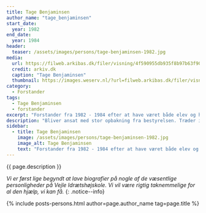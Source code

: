 ```yaml
---
title: Tage Benjaminsen
author_name: "tage_benjaminsen"
start_date:
  year: 1982
end_date:
  year: 1984
header:
  teaser: /assets/images/persons/tage-benjaminsen-1982.jpg
media:
  url: https://filweb.arkibas.dk/filer/visning/4f590955db935f8b97b63f90f0e7abf9
  credit: arkiv.dk
  caption: "Tage Benjaminsen"
  thumbnail: https://images.weserv.nl/?url=filweb.arkibas.dk/filer/visning/4f590955db935f8b97b63f90f0e7abf9
category:
  - Forstander
tags:
  - Tage Benjaminsen
  - forstander
excerpt: "Forstander fra 1982 - 1984 efter at have været både elev og højskolelærer på Den Jyske Idrætsskole. Starter efterfølgende Sundhedshøjskolen i Skagen."
description: "Bliver ansat med stor opbakning fra bestyrelsen. Træder ind i et splittet lærerkollegium og vælger efter to år at få nye udfordringer med at starte en ny højskole i Skagen."
sidebar:
  - title: Tage Benjaminsen
    image: /assets/images/persons/tage-benjaminsen-1982.jpg
    image_alt: Tage Benjaminsen
    text: "Forstander fra 1982 - 1984 efter at have været både elev og højskolelærer på Den Jyske Idrætsskole. Starter efterfølgende Sundhedshøjskolen i Skagen."
---
```


{{ page.description }}

_Vi er først lige begyndt at lave biografier på nogle af de væsentlige personligheder på Vejle Idrætshøjskole. Vi vil være rigtig taknemmelige for al den hjælp, vi kan få._
{: .notice--info}

{% include posts-persons.html author=page.author_name tag=page.title %}
